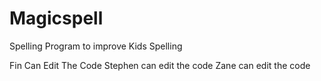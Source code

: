 # Magicspell
Spelling Program to improve Kids Spelling

Fin Can Edit The Code
Stephen can edit the code
Zane can edit the code 